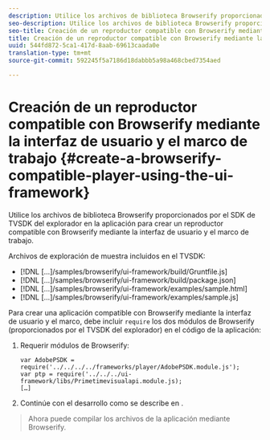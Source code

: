 ```yaml
---
description: Utilice los archivos de biblioteca Browserify proporcionados por el SDK de TVSDK del explorador en la aplicación para crear un reproductor compatible con Browserify mediante la interfaz de usuario y el marco de trabajo.
seo-description: Utilice los archivos de biblioteca Browserify proporcionados por el SDK de TVSDK del explorador en la aplicación para crear un reproductor compatible con Browserify mediante la interfaz de usuario y el marco de trabajo.
seo-title: Creación de un reproductor compatible con Browserify mediante la interfaz de usuario y el marco de trabajo
title: Creación de un reproductor compatible con Browserify mediante la interfaz de usuario y el marco de trabajo
uuid: 544fd872-5ca1-417d-8aab-69613caada0e
translation-type: tm+mt
source-git-commit: 592245f5a7186d18dabbb5a98a468cbed7354aed

---
```



# Creación de un reproductor compatible con Browserify mediante la interfaz de usuario y el marco de trabajo {#create-a-browserify-compatible-player-using-the-ui-framework}

Utilice los archivos de biblioteca Browserify proporcionados por el SDK de TVSDK del explorador en la aplicación para crear un reproductor compatible con Browserify mediante la interfaz de usuario y el marco de trabajo.

Archivos de exploración de muestra incluidos en el TVSDK:

* [!DNL [...]/samples/browserify/ui-framework/build/Gruntfile.js]
* [!DNL [...]/samples/browserify/ui-framework/build/package.json]
* [!DNL [...]/samples/browserify/ui-framework/examples/sample.html]
* [!DNL [...]/samples/browserify/ui-framework/examples/sample.js]

Para crear una aplicación compatible con Browserify mediante la interfaz de usuario y el marco, debe incluir `require` los dos módulos de Browserify (proporcionados por el TVSDK del explorador) en el código de la aplicación:

1. Requerir módulos de Browserify:

   ```
   var AdobePSDK = require('../../../../frameworks/player/AdobePSDK.module.js');  
   var ptp = require('../../../ui-framework/libs/Primetimevisualapi.module.js);  
   […]
   ```

1. Continúe con el desarrollo como se describe en [](../../../browser-tvsdk-2.4/getting-started/c-psdk-browser-tvsdk-2.4-create-a-basic-player/t-psdk-browser-tvsdk-2.4-create-basic-player-uif.md).
>Ahora puede compilar los archivos de la aplicación mediante Browserify.
